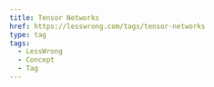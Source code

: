 ```yaml
---
title: Tensor Networks
href: https://lesswrong.com/tags/tensor-networks
type: tag
tags:
  - LessWrong
  - Concept
  - Tag
---
```


